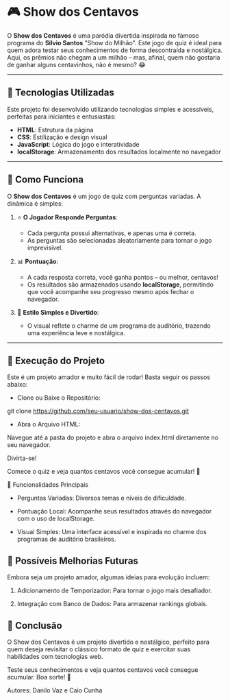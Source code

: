 # 🎮 Show dos Centavos

O **Show dos Centavos** é uma paródia divertida inspirada no famoso programa do **Silvio Santos** "Show do Milhão". Este jogo de quiz é ideal para quem adora testar seus conhecimentos de forma descontraída e nostálgica. Aqui, os prêmios não chegam a um milhão – mas, afinal, quem não gostaria de ganhar alguns centavinhos, não é mesmo? 😂

---

## 🔧 Tecnologias Utilizadas

Este projeto foi desenvolvido utilizando tecnologias simples e acessíveis, perfeitas para iniciantes e entusiastas:

- **HTML**: Estrutura da página
- **CSS**: Estilização e design visual
- **JavaScript**: Lógica do jogo e interatividade
- **localStorage**: Armazenamento dos resultados localmente no navegador

---

## 🔄 Como Funciona

O **Show dos Centavos** é um jogo de quiz com perguntas variadas. A dinâmica é simples:

1. ⭐ **O Jogador Responde Perguntas**:
   - Cada pergunta possui alternativas, e apenas uma é correta.
   - As perguntas são selecionadas aleatoriamente para tornar o jogo imprevisível.

2. 📊 **Pontuação**:
   - A cada resposta correta, você ganha pontos – ou melhor, centavos!
   - Os resultados são armazenados usando **localStorage**, permitindo que você acompanhe seu progresso mesmo após fechar o navegador.

3. 🎨 **Estilo Simples e Divertido**:
   - O visual reflete o charme de um programa de auditório, trazendo uma experiência leve e nostálgica.

---

## 🔄 Execução do Projeto

Este é um projeto amador e muito fácil de rodar! Basta seguir os passos abaixo:

- Clone ou Baixe o Repositório:

git clone https://github.com/seu-usuario/show-dos-centavos.git

- Abra o Arquivo HTML:

Navegue até a pasta do projeto e abra o arquivo index.html diretamente no seu navegador.

Divirta-se!

Comece o quiz e veja quantos centavos você consegue acumular! 🤑

🎉 Funcionalidades Principais

- Perguntas Variadas: Diversos temas e níveis de dificuldade.

- Pontuação Local: Acompanhe seus resultados através do navegador com o uso de localStorage.

- Visual Simples: Uma interface acessível e inspirada no charme dos programas de auditório brasileiros.

## 🚀 Possíveis Melhorias Futuras

Embora seja um projeto amador, algumas ideias para evolução incluem:

1. Adicionamento de Temporizador: Para tornar o jogo mais desafiador.

2. Integração com Banco de Dados: Para armazenar rankings globais.

## 🌟 Conclusão

O Show dos Centavos é um projeto divertido e nostálgico, perfeito para quem deseja revisitar o clássico formato de quiz e exercitar suas habilidades com tecnologias web.

Teste seus conhecimentos e veja quantos centavos você consegue acumular. Boa sorte! 🎯

Autores: Danilo Vaz e Caio Cunha



